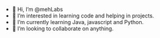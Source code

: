 - 👋 Hi, I’m @mehLabs
- 👀 I’m interested in learning code and helping in projects.
- 🌱 I’m currently learning Java, javascript and Python.
- 💞️ I’m looking to collaborate on anything.

<!---
mehLabs/mehLabs is a ✨ special ✨ repository because its `README.md` (this file) appears on your GitHub profile.
You can click the Preview link to take a look at your changes.
--->
